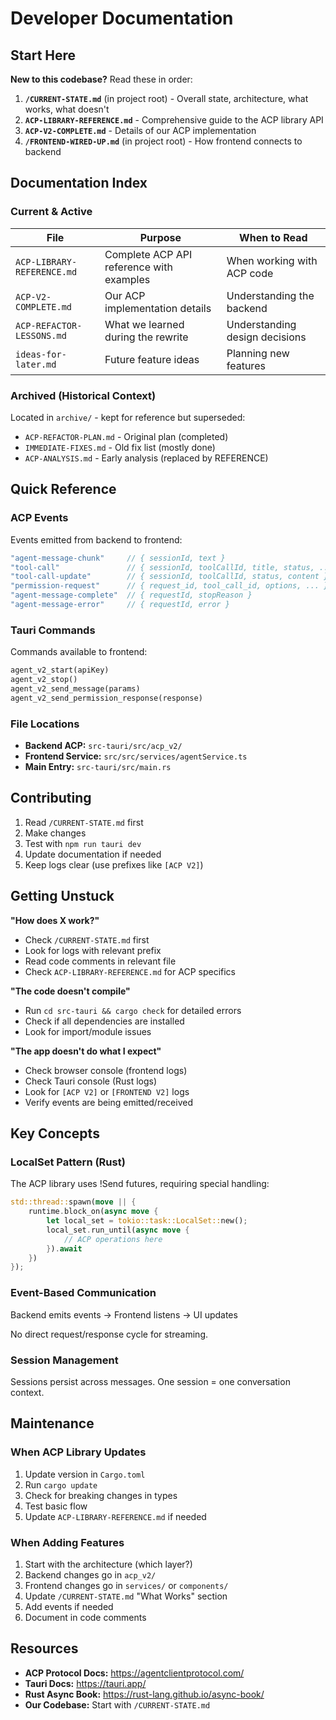 # Developer Documentation

## Start Here

**New to this codebase?** Read these in order:

1. **`/CURRENT-STATE.md`** (in project root) - Overall state, architecture, what works, what doesn't
2. **`ACP-LIBRARY-REFERENCE.md`** - Comprehensive guide to the ACP library API
3. **`ACP-V2-COMPLETE.md`** - Details of our ACP implementation
4. **`/FRONTEND-WIRED-UP.md`** (in project root) - How frontend connects to backend

## Documentation Index

### Current & Active

| File | Purpose | When to Read |
|------|---------|--------------|
| `ACP-LIBRARY-REFERENCE.md` | Complete ACP API reference with examples | When working with ACP code |
| `ACP-V2-COMPLETE.md` | Our ACP implementation details | Understanding the backend |
| `ACP-REFACTOR-LESSONS.md` | What we learned during the rewrite | Understanding design decisions |
| `ideas-for-later.md` | Future feature ideas | Planning new features |

### Archived (Historical Context)

Located in `archive/` - kept for reference but superseded:

- `ACP-REFACTOR-PLAN.md` - Original plan (completed)
- `IMMEDIATE-FIXES.md` - Old fix list (mostly done)
- `ACP-ANALYSIS.md` - Early analysis (replaced by REFERENCE)

## Quick Reference

### ACP Events

Events emitted from backend to frontend:

```typescript
"agent-message-chunk"     // { sessionId, text }
"tool-call"               // { sessionId, toolCallId, title, status, ... }
"tool-call-update"        // { sessionId, toolCallId, status, content }
"permission-request"      // { request_id, tool_call_id, options, ... }
"agent-message-complete"  // { requestId, stopReason }
"agent-message-error"     // { requestId, error }
```

### Tauri Commands

Commands available to frontend:

```rust
agent_v2_start(apiKey)
agent_v2_stop()
agent_v2_send_message(params)
agent_v2_send_permission_response(response)
```

### File Locations

- **Backend ACP:** `src-tauri/src/acp_v2/`
- **Frontend Service:** `src/src/services/agentService.ts`
- **Main Entry:** `src-tauri/src/main.rs`

## Contributing

1. Read `/CURRENT-STATE.md` first
2. Make changes
3. Test with `npm run tauri dev`
4. Update documentation if needed
5. Keep logs clear (use prefixes like `[ACP V2]`)

## Getting Unstuck

**"How does X work?"**
- Check `/CURRENT-STATE.md` first
- Look for logs with relevant prefix
- Read code comments in relevant file
- Check `ACP-LIBRARY-REFERENCE.md` for ACP specifics

**"The code doesn't compile"**
- Run `cd src-tauri && cargo check` for detailed errors
- Check if all dependencies are installed
- Look for import/module issues

**"The app doesn't do what I expect"**
- Check browser console (frontend logs)
- Check Tauri console (Rust logs)
- Look for `[ACP V2]` or `[FRONTEND V2]` logs
- Verify events are being emitted/received

## Key Concepts

### LocalSet Pattern (Rust)

The ACP library uses !Send futures, requiring special handling:

```rust
std::thread::spawn(move || {
    runtime.block_on(async move {
        let local_set = tokio::task::LocalSet::new();
        local_set.run_until(async move {
            // ACP operations here
        }).await
    })
});
```

### Event-Based Communication

Backend emits events → Frontend listens → UI updates

No direct request/response cycle for streaming.

### Session Management

Sessions persist across messages. One session = one conversation context.

## Maintenance

### When ACP Library Updates

1. Update version in `Cargo.toml`
2. Run `cargo update`
3. Check for breaking changes in types
4. Test basic flow
5. Update `ACP-LIBRARY-REFERENCE.md` if needed

### When Adding Features

1. Start with the architecture (which layer?)
2. Backend changes go in `acp_v2/`
3. Frontend changes go in `services/` or `components/`
4. Update `/CURRENT-STATE.md` "What Works" section
5. Add events if needed
6. Document in code comments

## Resources

- **ACP Protocol Docs:** https://agentclientprotocol.com/
- **Tauri Docs:** https://tauri.app/
- **Rust Async Book:** https://rust-lang.github.io/async-book/
- **Our Codebase:** Start with `/CURRENT-STATE.md`
